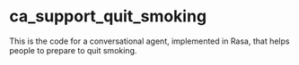 # ca_support_quit_smoking

This is the code for a conversational agent, implemented in Rasa, that helps people to prepare to quit smoking.
